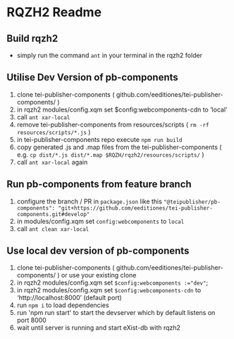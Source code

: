 # RQZH2 Readme


## Build rqzh2
* simply run the command `ant` in your terminal in the rqzh2 folder
  
## Utilise Dev Version of pb-components

1. clone tei-publisher-components ( github.com/eeditiones/tei-publisher-components/ )
1. in rqzh2 modules/config.xqm set $config:webcomponents-cdn to ‘local’ 
1. call `ant xar-local`
1. remove tei-publisher-components from resources/scripts ( `rm -rf resources/scripts/*.js` )
1. in tei-publisher-components repo execute `npm run build` 
1. copy generated .js and .map files from the tei-publisher-components ( e.g. `cp dist/*.js dist/*.map $RQZH/rqzh2/resources/scripts/` )
1. call `ant xar-local` again

## Run pb-components from feature branch

1. configure the branch / PR in `package.json` like this `"@teipublisher/pb-components": "git+https://github.com/eeditiones/tei-publisher-components.git#develop"` 
1. in modules/config.xqm set `config:webcomponents` to `local`
2. call `ant clean xar-local`

## Use local dev version of pb-components

1. clone tei-publisher-components ( github.com/eeditiones/tei-publisher-components/ ) or use
your existing clone
1. in rqzh2 modules/config.xqm set `$config:webcomponents :="dev"`;
1. in rqzh2 modules/config.xqm set `$config:webcomponents-cdn` to ‘http://localhost:8000’ (default port)
1. run `npm i` to load dependencies
1. run 'npm run start' to start the devserver which by default listens on port 8000
1. wait until server is running and start eXist-db with rqzh2 
